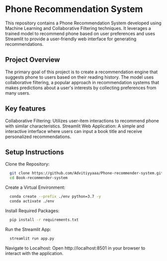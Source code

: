 
# Phone Recommendation System

This repository contains a Phone Recommendation System developed using Machine Learning and Collaborative Filtering techniques. It leverages a trained model to recommend phone based on user preferences and uses Streamlit to provide a user-friendly web interface for generating recommendations.



## Project Overview
The primary goal of this project is to create a recommendation engine that suggests phone to users based on their reading history. The model uses collaborative filtering, a popular approach in recommendation systems that makes predictions about a user's interests by collecting preferences from many users.
## Key features
Collaborative Filtering: Utilizes user-item interactions to recommend phone with similar characteristics.
Streamlit Web Application: A simple and interactive interface where users can input a book title and receive personalized recommendations.
## Setup Instructions

Clone the Repository:

```bash
  git clone https://github.com/Advitiyyaaa/Phone-recommender-system.git
  cd Book-recommender-system
```
Create a Virtual Environment:

```bash
  conda create --prefix ./env python=3.7 -y
  conda activate ./env
```
Install Required Packages:
```bash
  pip install -r requirements.txt
```
Run the Streamlit App:
```bash
  streamlit run app.py

```
Navigate to Localhost: Open http://localhost:8501 in your browser to interact with the application.